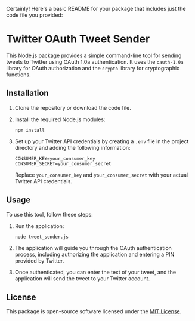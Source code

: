 Certainly! Here's a basic README for your package that includes just the code file you provided:

# Twitter OAuth Tweet Sender

This Node.js package provides a simple command-line tool for sending tweets to Twitter using OAuth 1.0a authentication. It uses the `oauth-1.0a` library for OAuth authorization and the `crypto` library for cryptographic functions.

## Installation

1. Clone the repository or download the code file.

2. Install the required Node.js modules:

   ```shell
   npm install
   ```

3. Set up your Twitter API credentials by creating a `.env` file in the project directory and adding the following information:

   ```plaintext
   CONSUMER_KEY=your_consumer_key
   CONSUMER_SECRET=your_consumer_secret
   ```

   Replace `your_consumer_key` and `your_consumer_secret` with your actual Twitter API credentials.

## Usage

To use this tool, follow these steps:

1. Run the application:

   ```shell
   node tweet_sender.js
   ```

2. The application will guide you through the OAuth authentication process, including authorizing the application and entering a PIN provided by Twitter.

3. Once authenticated, you can enter the text of your tweet, and the application will send the tweet to your Twitter account.

## License

This package is open-source software licensed under the [MIT License](LICENSE).
```
